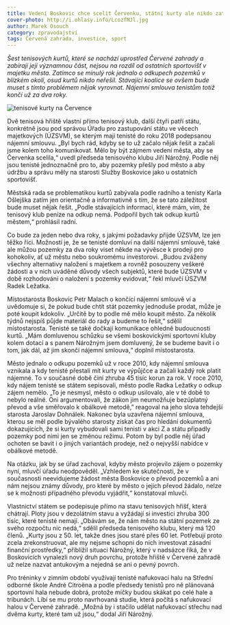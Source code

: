 ```yaml
---
title: Vedení Boskovic chce scelit Červenku, státní kurty ale nikdo zatím neřeší
cover-photo: http://i.ohlasy.info/LcozfMJl.jpg
author: Marek Osouch
category: zpravodajství
tags: Červená zahrada, investice, sport
---
```


*Šest tenisových kurtů, které se nachází uprostřed Červené zahrady a zabírají její významnou část, nejsou na rozdíl od ostatních sportovišť v majetku města. Zatímco se minulý rok jednalo o odkupech pozemků v blízkém okolí, osud kurtů nikdo neřešil. Stávající koalice se ovšem bude muset s tímto problémem nějak vyrovnat. Nájemní smlouva tenistům totiž končí už za dva roky.*

<img src="http://i.ohlasy.info/LcozfMJ.jpg" alt="tenisové kurty na Července" class="img-responsive img-popup" data-author="Marek Osouch">

Dvě tenisová hřiště vlastní přímo tenisový klub, další čtyři patří státu, konkrétně jsou pod správou Úřadu pro zastupování státu ve věcech majetkových (ÚZSVM), se kterým mají tenisté do roku 2018 podepsanou nájemní smlouvu. „Byl bych rád, kdyby se to už začalo nějak řešit a začali jsme kolem toho komunikovat. Mělo by být zájmem vedení města, aby se Červenka scelila,“ uvedl předseda tenisového klubu Jiří Nárožný. Podle něj jsou tenisté jednoznačně pro to, aby pozemky přešly pod město a aby údržbu a správu měly na starosti Služby Boskovice jako u ostatních sportovišť.

Městská rada se problematikou kurtů zabývala podle radního a tenisty Karla Ošlejška zatím jen orientačně a informativně s tím, že se tato záležitost bude muset nějak řešit. „Podle stávajících informací, které mám, vím, že tenisový klub peníze na odkup nemá. Podpořil bych tak odkup kurtů městem,“ prohlásil radní.  

Co bude za jeden nebo dva roky, s jakými požadavky přijde ÚZSVM, lze jen těžko říci. Možností je, že se tenisté domluví na další nájemní smlouvě, také ale můžou pozemky za dva roky viset někde na vývěsce k prodeji pro kohokoliv, ať už městu nebo soukromému investorovi. „Budou zváženy všechny alternativy naložení s majetkem a rovněž posouzeny veškeré žádosti a v nich uváděné důvody všech subjektů, které bude ÚZSVM v době rozhodování o naložení s pozemky evidovat,“ řekl mluvčí ÚSZVM Radek Ležatka.

Místostarosta Boskovic Petr Malach o končící nájemní smlouvě ví a uvědomuje si, že pokud bude chtít stát pozemky jednoduše prodat, může je poté koupit kdokoliv. „Určitě by to podle mě mělo koupit město. Za několik týdnů nejspíš půjde materiál do rady a budeme to řešit,“ sdělil místostarosta. Tenisté se také dočkají komunikace ohledně budoucnosti kurtů. „Mám domluvenou schůzku se všemi boskovickými sportovní kluby kolem dotací a s panem Nárožným jsem domluvený, že se budeme bavit i o tom, jak dál, až jim skončí nájemní smlouva,“ doplnil místostarosta.

Město jednalo o odkupu pozemků už v roce 2010, kdy nájemní smlouva vznikala a kdy tenisté přestali mít kurty ve výpůjčce a začali každý rok platit nájemné. To v současné době činí zhruba 45 tisíc korun za rok. V roce 2010, kdy nájem tenisté se státem sepisovali, město podle Radka Ležatky o odkup zájem nemělo. „To je nesmysl, město o odkup usilovalo, ale  v té době to nebylo reálné. Oni argumentovali, že zákon jim neumožňuje bezúplatný převod a vše směřovalo k obálkové metodě,” reagoval na jeho slova tehdejší starosta Jaroslav Dohnálek. Nakonec byla uzavřena nájemní smlouva, kterou se měl podle bývalého starosty získat čas pro hledání dokumentů dokazujících, že si kurty vybudovali sami tenisti v akci Z a státu připadly pozemky pod nimi jen se změnou režimu. Potom by byl podle něj úřad ochoten se bavit i o jiných variantách prodeje, než o nejvyšší nabídce v obálkové metodě.

Na otázku, jak by se úřad zachoval, kdyby město projevilo zájem o pozemky nyní, mluvčí úřadu neodpověděl. „Vzhledem ke skutečnosti, že v současnosti neevidujeme žádost města Boskovice o převod pozemků a ani nám nejsou známy důvody, pro které by město o jejich převod žádalo, nelze se k možnosti případného převodu vyjádřit,“ konstatoval mluvčí.

Vlastnictví státem se podepisuje přímo na stavu tenisových hřišť, která chátrají. Ploty jsou v dezolátním stavu a vyžádají si investici zhruba 300 tisíc, které tenisté nemají. „Obávám se, že nám město na státní pozemek ze svého rozpočtu nic nedá,“ sdělil předseda tenisového klubu, který má 120 členů. „Kurty jsou z 50. let, takže dnes jsou staré přes 60 let. Potřebují proto zcela zrekonstruovat, ale my nejsme schopni do nich investovat zásadní finanční prostředky,“ přiblížil situaci Nárožný, který v nadsázce říká, že v Boskovicích vynalezli nový druh povrchu, protože hřiště v Červené zahradě už nelze nazvat antukovým a nejedná se ani o pevný povrch.

Pro tréninky v zimním období využívají tenisté nafukovací halu na Střední odborné škole André Citroëna a podle předsedy tenistů pro ně plánovaná sportovní hala nebude dobrá, protože míčky budou skákat po celé hale a tribunách. Líbí se mu proto navrhovaná studie, která počítá s nafukovací halou v Červené zahradě. „Možná by i stačilo udělat nafukovací střechu nad dvěma kurty, které tam už jsou,“ dodal Jiří Nárožný.